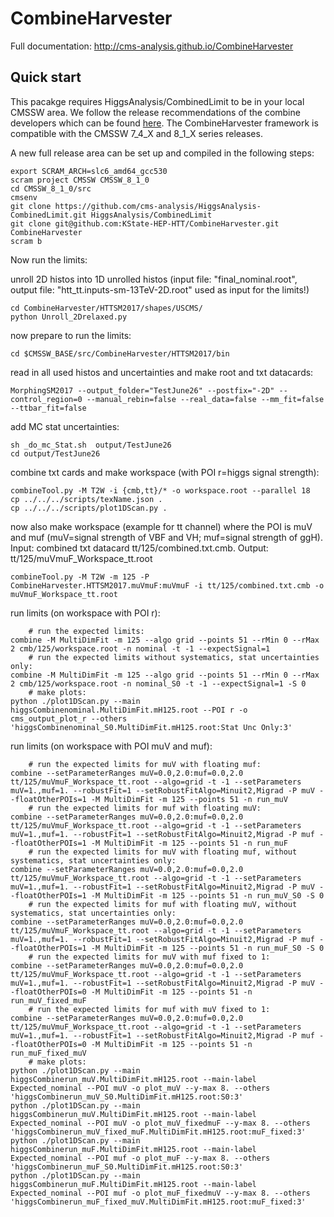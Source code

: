 # CombineHarvester

Full documentation: http://cms-analysis.github.io/CombineHarvester

## Quick start

This pacakge requires HiggsAnalysis/CombinedLimit to be in your local CMSSW area. We follow the release recommendations of the combine developers which can be found [here](https://cms-hcomb.gitbooks.io/combine/content/part1/#for-end-users-that-dont-need-to-commit-or-do-any-development). The CombineHarvester framework is  compatible with the CMSSW 7_4_X and 8_1_X series releases.

A new full release area can be set up and compiled in the following steps:

    export SCRAM_ARCH=slc6_amd64_gcc530
    scram project CMSSW CMSSW_8_1_0
    cd CMSSW_8_1_0/src
    cmsenv
    git clone https://github.com/cms-analysis/HiggsAnalysis-CombinedLimit.git HiggsAnalysis/CombinedLimit
    git clone git@github.com:KState-HEP-HTT/CombineHarvester.git CombineHarvester
    scram b


Now run the limits:

unroll 2D histos into 1D unrolled histos (input file: "final_nominal.root", output file: "htt_tt.inputs-sm-13TeV-2D.root" used as input for the limits!)

    cd CombineHarvester/HTTSM2017/shapes/USCMS/
    python Unroll_2Drelaxed.py

now prepare to run the limits:
    
    cd $CMSSW_BASE/src/CombineHarvester/HTTSM2017/bin

read in all used histos and uncertainties and make root and txt datacards:
    
    MorphingSM2017 --output_folder="TestJune26" --postfix="-2D" --control_region=0 --manual_rebin=false --real_data=false --mm_fit=false --ttbar_fit=false

add MC stat uncertainties:
    
    sh _do_mc_Stat.sh  output/TestJune26
    cd output/TestJune26

combine txt cards and make workspace (with POI r=higgs signal strength):
    
    combineTool.py -M T2W -i {cmb,tt}/* -o workspace.root --parallel 18
    cp ../../../scripts/texName.json .
    cp ../../../scripts/plot1DScan.py .

now also make workspace (example for tt channel) where the POI is muV and muf (muV=signal strength of VBF and VH; muf=signal strength of ggH). Input: combined txt datacard tt/125/combined.txt.cmb. Output: tt/125/muVmuF_Workspace_tt.root
    
    combineTool.py -M T2W -m 125 -P CombineHarvester.HTTSM2017.muVmuF:muVmuF -i tt/125/combined.txt.cmb -o muVmuF_Workspace_tt.root
    
run limits (on workspace with POI r):
        
        # run the expected limits:
    combine -M MultiDimFit -m 125 --algo grid --points 51 --rMin 0 --rMax 2 cmb/125/workspace.root -n nominal -t -1 --expectSignal=1
        # run the expected limits without systematics, stat uncertainties only:
    combine -M MultiDimFit -m 125 --algo grid --points 51 --rMin 0 --rMax 2 cmb/125/workspace.root -n nominal_S0 -t -1 --expectSignal=1 -S 0
        # make plots:
    python ./plot1DScan.py --main higgsCombinenominal.MultiDimFit.mH125.root --POI r -o cms_output_plot_r --others 'higgsCombinenominal_S0.MultiDimFit.mH125.root:Stat Unc Only:3'
    
run limits (on workspace with POI muV and muf):

        # run the expected limits for muV with floating muf:
    combine --setParameterRanges muV=0.0,2.0:muf=0.0,2.0 tt/125/muVmuF_Workspace_tt.root --algo=grid -t -1 --setParameters muV=1.,muf=1. --robustFit=1 --setRobustFitAlgo=Minuit2,Migrad -P muV --floatOtherPOIs=1 -M MultiDimFit -m 125 --points 51 -n run_muV
        # run the expected limits for muf with floating muV:
    combine --setParameterRanges muV=0.0,2.0:muf=0.0,2.0 tt/125/muVmuF_Workspace_tt.root --algo=grid -t -1 --setParameters muV=1.,muf=1. --robustFit=1 --setRobustFitAlgo=Minuit2,Migrad -P muf --floatOtherPOIs=1 -M MultiDimFit -m 125 --points 51 -n run_muF
        # run the expected limits for muV with floating muf, without systematics, stat uncertainties only:    
    combine --setParameterRanges muV=0.0,2.0:muf=0.0,2.0 tt/125/muVmuF_Workspace_tt.root --algo=grid -t -1 --setParameters muV=1.,muf=1. --robustFit=1 --setRobustFitAlgo=Minuit2,Migrad -P muV --floatOtherPOIs=1 -M MultiDimFit -m 125 --points 51 -n run_muV_S0 -S 0
        # run the expected limits for muf with floating muV, without systematics, stat uncertainties only: 
    combine --setParameterRanges muV=0.0,2.0:muf=0.0,2.0 tt/125/muVmuF_Workspace_tt.root --algo=grid -t -1 --setParameters muV=1.,muf=1. --robustFit=1 --setRobustFitAlgo=Minuit2,Migrad -P muf --floatOtherPOIs=1 -M MultiDimFit -m 125 --points 51 -n run_muF_S0 -S 0
        # run the expected limits for muV with muf fixed to 1:
    combine --setParameterRanges muV=0.0,2.0:muf=0.0,2.0 tt/125/muVmuF_Workspace_tt.root --algo=grid -t -1 --setParameters muV=1.,muf=1. --robustFit=1 --setRobustFitAlgo=Minuit2,Migrad -P muV --floatOtherPOIs=0 -M MultiDimFit -m 125 --points 51 -n run_muV_fixed_muF
        # run the expected limits for muf with muV fixed to 1:
    combine --setParameterRanges muV=0.0,2.0:muf=0.0,2.0 tt/125/muVmuF_Workspace_tt.root --algo=grid -t -1 --setParameters muV=1.,muf=1. --robustFit=1 --setRobustFitAlgo=Minuit2,Migrad -P muf --floatOtherPOIs=0 -M MultiDimFit -m 125 --points 51 -n run_muF_fixed_muV
        # make plots:
    python ./plot1DScan.py --main higgsCombinerun_muV.MultiDimFit.mH125.root --main-label Expected_nominal --POI muV -o plot_muV --y-max 8. --others 'higgsCombinerun_muV_S0.MultiDimFit.mH125.root:S0:3'
    python ./plot1DScan.py --main higgsCombinerun_muV.MultiDimFit.mH125.root --main-label Expected_nominal --POI muV -o plot_muV_fixedmuF --y-max 8. --others 'higgsCombinerun_muV_fixed_muF.MultiDimFit.mH125.root:muF_fixed:3'
    python ./plot1DScan.py --main higgsCombinerun_muF.MultiDimFit.mH125.root --main-label Expected_nominal --POI muf -o plot_muF --y-max 8. --others 'higgsCombinerun_muF_S0.MultiDimFit.mH125.root:S0:3'
    python ./plot1DScan.py --main higgsCombinerun_muF.MultiDimFit.mH125.root --main-label Expected_nominal --POI muf -o plot_muF_fixedmuV --y-max 8. --others 'higgsCombinerun_muF_fixed_muV.MultiDimFit.mH125.root:muF_fixed:3'



